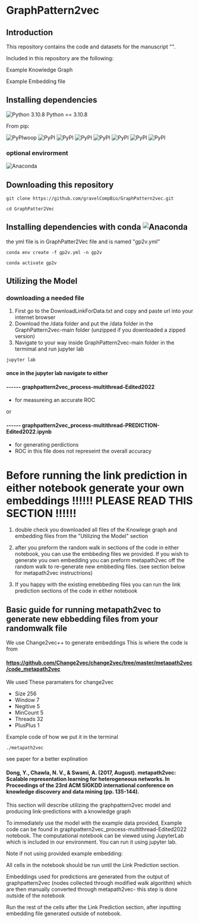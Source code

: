# GraphPattern2vec

## Introduction 



This repository contains the code and datasets for the manuscript "".   

Included in this repository are the following: 

Example Knowledge Graph  

Example Embedding file 


## Installing dependencies  

![Python 3.10.8](https://img.shields.io/badge/Python-3.10.8-green)
Python == 3.10.8

From pip:

![PyPIwoop](https://img.shields.io/pypi/v/jupyterlab?label=matplotlib)
![PyPI](https://img.shields.io/pypi/v/numpy?label=numpy)
![PyPI](https://img.shields.io/pypi/v/pandas?label=pandas)
![PyPI](https://img.shields.io/pypi/v/matplotlib?label=matplotlib)
![PyPI](https://img.shields.io/pypi/v/scikit-learn?label=scikit-learn)
![PyPI](https://img.shields.io/pypi/v/tqdm?label=tqdm)
![PyPI](https://img.shields.io/pypi/v/statsmodels?label=tqdm)
![PyPI](https://img.shields.io/pypi/v/networkx?label=networkx)

### optional envirorment 
![Anaconda](https://img.shields.io/badge/Anaconda-%2344A833.svg?style=for-the-badge&logo=anaconda&logoColor=white)


## Downloading this repository 
``` 
git clone https://github.com/gravelCompBio/GraphPattern2vec.git
 ``` 
 ``` 
cd GraphPatter2Vec 
``` 



## Installing dependencies with conda ![Anaconda](https://img.shields.io/badge/Anaconda-%2344A833.svg?style=for-the-badge&logo=anaconda&logoColor=white)
the yml file is in GraphPatter2Vec file and is named "gp2v.yml"
``` 
conda env create -f gp2v.yml -n gp2v
``` 
``` 
conda activate gp2v
``` 

## Utilizing the Model 
### downloading a needed file

1) First go to the DownloadLinkForData.txt and copy and paste url into your internet browser
2) Download the /data folder and put the /data folder in the GraphPattern2vec-main folder (unzipped if you downloaded a zipped version)
3) Navigate to your way inside GraphPattern2vec-main folder in the termimal and run jupyter lab

``` 
jupyter lab
``` 
#### once in the jupyter lab navigate to either 
#### ------ graphpattern2vec_process-multithread-Edited2022  
- for measureing an accurate ROC 

or
#### ------ graphpattern2vec_process-multithread-PREDICTION-Edited2022.ipynb
- for generating perdictions  
- ROC in this file does not represeint the overall accuracy 


# Before running the link prediction in either notebook generate your own embeddings  !!!!!!  PLEASE READ THIS SECTION !!!!!!

1) double check you downloaded all files of the Knowlege graph and embedding files from the "Utilizing the Model" section

2) after you preform the random walk in sections of the code in either notebook, you can use the embbeding files we provided. If you wish to generate you own embedding you can preform metapath2vec off the random walk to re-generate new embbeding files. (see section below for metapath2vec instructrions)

3) If you happy with the existing emebbeding files you can run the link prediction sections of the code in either notebook

## Basic guide for running metapath2vec to generate new ebbedding files from your randomwalk file 

We use Change2vec++ to generate embeddings 
This is where the code is from  
#### https://github.com/Change2vec/change2vec/tree/master/metapath2vec/code_metapath2vec
We used These paramaters for change2vec
- Size 256
- Window 7
- Negitive 5
- MinCount 5
- Threads 32
- PlusPlus 1

Example code of how we put it in the terminal 
``` 
./metapath2vec
``` 

see paper for a better explination 
#### Dong, Y., Chawla, N. V., & Swami, A. (2017, August). metapath2vec: Scalable representation learning for heterogeneous networks. In Proceedings of the 23rd ACM SIGKDD international conference on knowledge discovery and data mining (pp. 135-144).




This section will describe utilizing the graphpattern2vec model and producing link-predictions with a knowledge graph  



To immediately use the model with the example data provided, Example code can be found in graphpattern2vec_process-multithread-Edited2022 notebook. The computational notebook can be viewed using JupyterLab which is included in our environment. You can run it using jupyter lab.   

Note if not using provided example embedding: 

All cells in the notebook should be run until the Link Prediction section. 

Embeddings used for predictions are generated from the output of graphpattern2vec (nodes collected through modified walk algorithm) which are then manually converted through metapath2vec- this step is done outside of the notebook  

Run the rest of the cells after the Link Prediction section, after inputting embedding file generated outside of notebook. 

 
